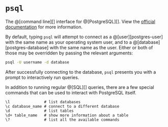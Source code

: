 # `psql`

The @[command line][] interface for @[PostgreSQL][]. View the [official documentation][] for
more information.

[official documentation]: https://www.postgresql.org/docs/13/app-psql.html

By default, typing `psql` will attempt to connect as a @[user][postgres-user] with the same name
as your operating system user, and to a @[database][postgres-database] with the same name as the user.
Either or both of those may be overridden by passing the relevant arguments:

```sh
psql -U username -d database
```

After successfully connecting to the database, `psql` presents you with a prompt to interactively
run queries.

In addition to running regular @[SQL][] queries, there are a few special commands that can be
used to interact with PostgreSQL itself.

```
\l               # list databases
\c database_name # connect to a different database
\d               # list tables
\d+ table_name   # show more information about a table
\?               # list all the available commands
```
